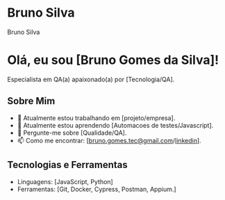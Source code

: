 # Bruno Silva
Bruno Silva

# Olá, eu sou [Bruno Gomes da Silva]!

Especialista em QA(a) apaixonado(a) por [Tecnologia/QA].

## Sobre Mim
- 🔭 Atualmente estou trabalhando em [projeto/empresa].
- 🌱 Atualmente estou aprendendo [Automacoes de testes/Javascript].
- 💬 Pergunte-me sobre [Qualidade/QA].
- 📫 Como me encontrar: [bruno.gomes.tec@gmail.com/[linkedin](https://www.linkedin.com/in/bruno-gomes-73445388/)].

## Tecnologias e Ferramentas
- Linguagens: [JavaScript, Python]
- Ferramentas: [Git, Docker, Cypress, Postman, Appium.]
